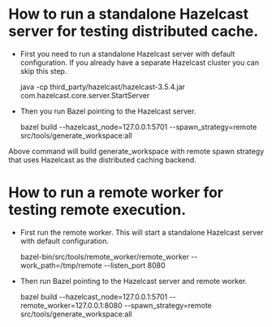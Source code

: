 How to run a standalone Hazelcast server for testing distributed cache.
==============

- First you need to run a standalone Hazelcast server with default configuration.
  If you already have a separate Hazelcast cluster you can skip this step.

    java -cp third_party/hazelcast/hazelcast-3.5.4.jar com.hazelcast.core.server.StartServer

- Then you run Bazel pointing to the Hazelcast server.

    bazel build --hazelcast_node=127.0.0.1:5701 --spawn_strategy=remote src/tools/generate_workspace:all

Above command will build generate_workspace with remote spawn strategy that uses
Hazelcast as the distributed caching backend.

How to run a remote worker for testing remote execution.
==============

- First run the remote worker. This will start a standalone Hazelcast server with default configuration.

    bazel-bin/src/tools/remote_worker/remote_worker --work_path=/tmp/remote --listen_port 8080

- Then run Bazel pointing to the Hazelcast server and remote worker.

    bazel build --hazelcast_node=127.0.0.1:5701 --remote_worker=127.0.0.1:8080 --spawn_strategy=remote src/tools/generate_workspace:all
